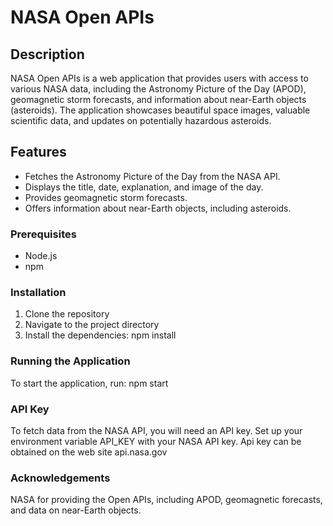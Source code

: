 # NASA Open APIs

## Description
NASA Open APIs is a web application that provides users with access to various NASA data, including the Astronomy Picture of the Day (APOD), geomagnetic storm forecasts, and information about near-Earth objects (asteroids). The application showcases beautiful space images, valuable scientific data, and updates on potentially hazardous asteroids.

## Features
- Fetches the Astronomy Picture of the Day from the NASA API.
- Displays the title, date, explanation, and image of the day.
- Provides geomagnetic storm forecasts.
- Offers information about near-Earth objects, including asteroids.

### Prerequisites
- Node.js
- npm

### Installation
1. Clone the repository
2. Navigate to the project directory
3. Install the dependencies:
npm install
### Running the Application
To start the application, run:
npm start

### API Key
To fetch data from the NASA API, you will need an API key. Set up your environment variable API_KEY with your NASA API key. Api key can be obtained on the web site api.nasa.gov

### Acknowledgements
NASA for providing the Open APIs, including APOD, geomagnetic forecasts, and data on near-Earth objects.